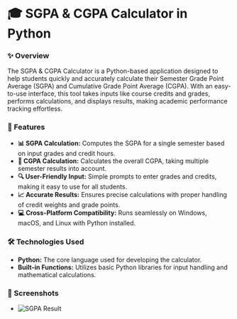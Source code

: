 # 🎓 SGPA & CGPA Calculator in Python

### ✨ Overview

The SGPA & CGPA Calculator is a Python-based application designed to help students quickly and accurately calculate their Semester Grade Point Average (SGPA) and Cumulative Grade Point Average (CGPA). With an easy-to-use interface, this tool takes inputs like course credits and grades, performs calculations, and displays results, making academic performance tracking effortless.

### 🚀 Features

- **📊 SGPA Calculation:** Computes the SGPA for a single semester based on input grades and credit hours.
- **🧮 CGPA Calculation:** Calculates the overall CGPA, taking multiple semester results into account.
- **🔍 User-Friendly Input:** Simple prompts to enter grades and credits, making it easy to use for all students.
- **📈 Accurate Results:** Ensures precise calculations with proper handling of credit weights and grade points.
- **💻 Cross-Platform Compatibility:** Runs seamlessly on Windows, macOS, and Linux with Python installed.

### 🛠️ Technologies Used

- **Python:** The core language used for developing the calculator.
- **Built-in Functions:** Utilizes basic Python libraries for input handling and mathematical calculations.

### 📸 Screenshots

- ![SGPA Result](https://github.com/yourusername/sgpa-cgpa-calculator/blob/main/screenshots/sgpa-result.png)

